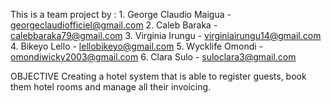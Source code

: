 This is a team project by :
    1. George Claudio Maigua - <georgeclaudiofficiel@gmail.com>
    2. Caleb Baraka - <calebbaraka79@gmail.com>
    3. Virginia Irungu - <virginiairungu14@gmail.com>
    4. Bikeyo Lello - <lellobikeyo@gmail.com>
    5. Wycklife Omondi - <omondiwicky2003@gmail.com>
    6. Clara Sulo - <suloclara3@gmail.com>

OBJECTIVE 
Creating a hotel system that is able to register guests, book them hotel rooms and manage all their invoicing.
